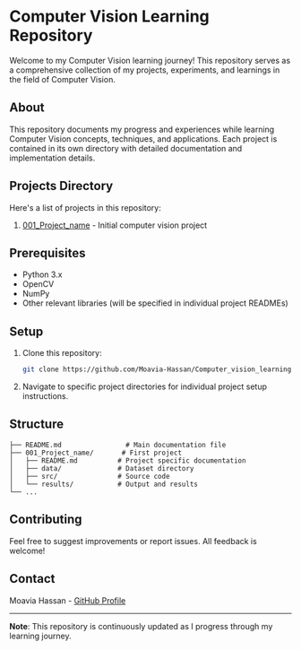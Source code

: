 # Computer Vision Learning Repository

Welcome to my Computer Vision learning journey! This repository serves as a comprehensive collection of my projects, experiments, and learnings in the field of Computer Vision.

## About

This repository documents my progress and experiences while learning Computer Vision concepts, techniques, and applications. Each project is contained in its own directory with detailed documentation and implementation details.

## Projects Directory

Here's a list of projects in this repository:

1. [001_Project_name](./001_Project_name) - Initial computer vision project
<!-- Add new projects below this line -->
<!-- Example format:
- [Project Name](./project-folder) - Brief description of the project
-->

## Prerequisites

- Python 3.x
- OpenCV
- NumPy
- Other relevant libraries (will be specified in individual project READMEs)

## Setup

1. Clone this repository:
   ```bash
   git clone https://github.com/Moavia-Hassan/Computer_vision_learning.git
   ```

2. Navigate to specific project directories for individual project setup instructions.

## Structure

```
├── README.md                # Main documentation file
├── 001_Project_name/       # First project
│   ├── README.md          # Project specific documentation
│   ├── data/              # Dataset directory
│   ├── src/               # Source code
│   └── results/           # Output and results
└── ...
```

## Contributing

Feel free to suggest improvements or report issues. All feedback is welcome!

## Contact

Moavia Hassan - [GitHub Profile](https://github.com/Moavia-Hassan)

---

**Note**: This repository is continuously updated as I progress through my learning journey.
